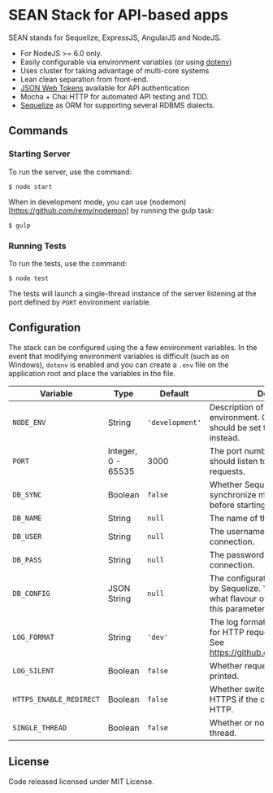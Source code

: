 # SEAN Stack for API-based apps

SEAN stands for Sequelize, ExpressJS, AngularJS and NodeJS.

- For NodeJS >= 6.0 only.
- Easily configurable via environment variables (or using [dotenv](https://github.com/motdotla/dotenv))
- Uses cluster for taking advantage of multi-core systems
- Lean clean separation from front-end.
- [JSON Web Tokens](https://jwt.io/) available for API authentication
- Mocha + Chai HTTP for automated API testing and TDD.
- [Sequelize](http://sequelizejs.com/) as ORM for supporting several RDBMS dialects.

## Commands

### Starting Server

To run the server, use the command:

    $ node start

When in development mode, you can use (nodemon)[https://github.com/remy/nodemon] by running the gulp task:

    $ gulp

### Running Tests

To run the tests, use the command:

    $ node test

The tests will launch a single-thread instance of the server listening at the port defined by `PORT` environment variable.

## Configuration

The stack can be configured using the a few environment variables. In the event that modifying environment variables is difficult (such as on Windows), `dotenv` is enabled and you can create a `.env` file on the application root and place the variables in the file.

| Variable | Type | Default | Description |
| --- | --- | --- | --- |
| `NODE_ENV` | String | `'development'` | Description of the current runtime environment. On production, it should be set to `'production'` instead. |
| `PORT` | Integer, 0 - 65535 | 3000 | The port number that the web server should listen to for incoming requests. |
| `DB_SYNC` | Boolean | `false` | Whether Sequelize should synchronize models to database before starting the application. |
| `DB_NAME` | String | `null` | The name of the database. |
| `DB_USER` | String | `null` | The username for the database connection. |
| `DB_PASS` | String | `null` | The password for the database connection. |
| `DB_CONFIG` | JSON String | `null` | The configuration object accepted by Sequelize. You can configure what flavour of database to use in this parameter. |
| `LOG_FORMAT` | String | `'dev'` | The log format to print using Morgan for HTTP requests and responses. See https://github.com/expressjs/morgan |
| `LOG_SILENT` | Boolean | `false` | Whether request logs should be printed. |
| `HTTPS_ENABLE_REDIRECT` | Boolean | `false` | Whether switch the protocol for HTTPS if the current traffic is on HTTP.
| `SINGLE_THREAD` | Boolean | `false` | Whether or not to use a single thread. |

## License
Code released licensed under MIT License.
